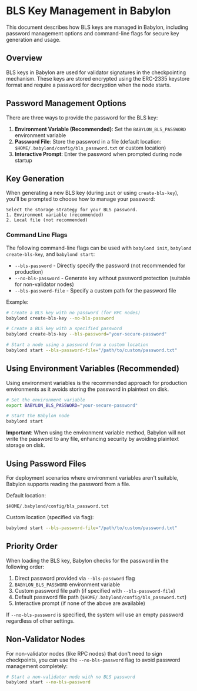 # BLS Key Management in Babylon

This document describes how BLS keys are managed in Babylon, including password
management options and command-line flags for secure key generation and usage.

## Overview

BLS keys in Babylon are used for validator signatures in the checkpointing
mechanism. These keys are stored encrypted using the ERC-2335 keystore format
and require a password for decryption when the node starts.

## Password Management Options

There are three ways to provide the password for the BLS key:

1. **Environment Variable (Recommended)**: Set the `BABYLON_BLS_PASSWORD` 
   environment variable
2. **Password File**: Store the password in a file (default location: 
   `$HOME/.babylond/config/bls_password.txt` or custom location)
3. **Interactive Prompt**: Enter the password when prompted during node startup

## Key Generation

When generating a new BLS key (during `init` or using `create-bls-key`), you'll
be prompted to choose how to manage your password:

```
Select the storage strategy for your BLS password.
1. Environment variable (recommended)
2. Local file (not recommended)
```

### Command Line Flags

The following command-line flags can be used with `babylond init`, 
`babylond create-bls-key`, and `babylond start`:

- `--bls-password` - Directly specify the password (not recommended for 
  production)
- `--no-bls-password` - Generate key without password protection (suitable for 
  non-validator nodes)
- `--bls-password-file` - Specify a custom path for the password file

Example:
```bash
# Create a BLS key with no password (for RPC nodes)
babylond create-bls-key --no-bls-password

# Create a BLS key with a specified password
babylond create-bls-key --bls-password="your-secure-password"

# Start a node using a password from a custom location
babylond start --bls-password-file="/path/to/custom/password.txt"
```

## Using Environment Variables (Recommended)

Using environment variables is the recommended approach for production
environments as it avoids storing the password in plaintext on disk.

```bash
# Set the environment variable
export BABYLON_BLS_PASSWORD="your-secure-password"

# Start the Babylon node
babylond start
```

**Important**: When using the environment variable method, Babylon will not 
write the password to any file, enhancing security by avoiding plaintext
storage on disk.

## Using Password Files

For deployment scenarios where environment variables aren't suitable, Babylon
supports reading the password from a file.

Default location:
```
$HOME/.babylond/config/bls_password.txt
```

Custom location (specified via flag):
```bash
babylond start --bls-password-file="/path/to/custom/password.txt"
```

## Priority Order

When loading the BLS key, Babylon checks for the password in the following 
order:

1. Direct password provided via `--bls-password` flag
2. `BABYLON_BLS_PASSWORD` environment variable
3. Custom password file path (if specified with `--bls-password-file`)
4. Default password file path (`$HOME/.babylond/config/bls_password.txt`)
5. Interactive prompt (if none of the above are available)

If `--no-bls-password` is specified, the system will use an empty password
regardless of other settings.

## Non-Validator Nodes

For non-validator nodes (like RPC nodes) that don't need to sign checkpoints,
you can use the `--no-bls-password` flag to avoid password management
completely:

```bash
# Start a non-validator node with no BLS password
babylond start --no-bls-password
```
